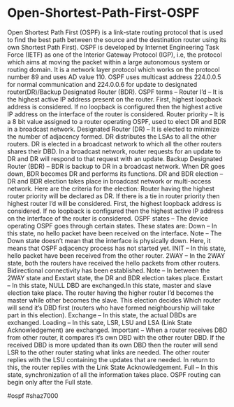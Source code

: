 # Open-Shortest-Path-First-OSPF
Open Shortest Path First (OSPF) is a link-state routing protocol that is used to find the best path between the source and the destination router using its own Shortest Path First). OSPF is developed by Internet Engineering Task Force (IETF) as one of the Interior Gateway Protocol (IGP), i.e, the protocol which aims at moving the packet within a large autonomous system or routing domain. It is a network layer protocol which works on the protocol number 89 and uses AD value 110. OSPF uses multicast address 224.0.0.5 for normal communication and 224.0.0.6 for update to designated router(DR)/Backup Designated Router (BDR).  OSPF terms –  Router I’d – It is the highest active IP address present on the router. First, highest loopback address is considered. If no loopback is configured then the highest active IP address on the interface of the router is considered. Router priority – It is a 8 bit value assigned to a router operating OSPF, used to elect DR and BDR in a broadcast network. Designated Router (DR) – It is elected to minimize the number of adjacency formed. DR distributes the LSAs to all the other routers. DR is elected in a broadcast network to which all the other routers shares their DBD. In a broadcast network, router requests for an update to DR and DR will respond to that request with an update. Backup Designated Router (BDR) – BDR is backup to DR in a broadcast network. When DR goes down, BDR becomes DR and performs its functions. DR and BDR election – DR and BDR election takes place in broadcast network or multi-access network. Here are the criteria for the election:  Router having the highest router priority will be declared as DR. If there is a tie in router priority then highest router I’d will be considered. First, the highest loopback address is considered. If no loopback is configured then the highest active IP address on the interface of the router is considered. OSPF states – The device operating OSPF goes through certain states. These states are:  Down – In this state, no hello packet have been received on the interface. Note – The Down state doesn’t mean that the interface is physically down. Here, it means that OSPF adjacency process has not started yet. INIT – In this state, hello packet have been received from the other router. 2WAY – In the 2WAY state, both the routers have received the hello packets from other routers. Bidirectional connectivity has been established. Note – In between the 2WAY state and Exstart state, the DR and BDR election takes place. Exstart – In this state, NULL DBD are exchanged.In this state, master and slave election take place. The router having the higher router I’d becomes the master while other becomes the slave. This election decides Which router will send it’s DBD first (routers who have formed neighbourship will take part in this election). Exchange – In this state, the actual DBDs are exchanged. Loading – In this sate, LSR, LSU and LSA (Link State Acknowledgement) are exchanged. Important – When a router receives DBD from other router, it compares it’s own DBD with the other router DBD. If the received DBD is more updated than its own DBD then the router will send LSR to the other router stating what links are needed. The other router replies with the LSU containing the updates that are needed. In return to this, the router replies with the Link State Acknowledgement. Full – In this state, synchronization of all the information takes place. OSPF routing can begin only after the Full state.

#ospf #shaz7000
